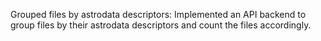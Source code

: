 Grouped files by astrodata descriptors: Implemented an API backend to group files by their astrodata descriptors and count the files accordingly.